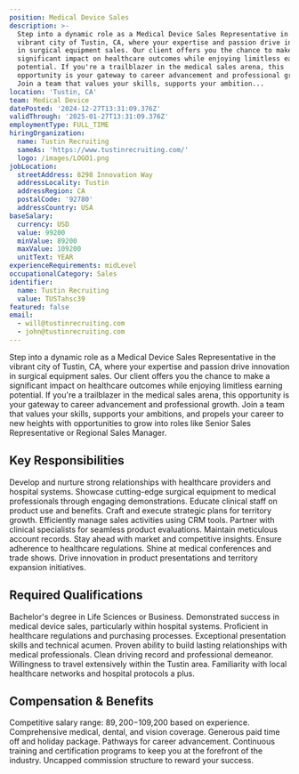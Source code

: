 ```yaml
---
position: Medical Device Sales
description: >-
  Step into a dynamic role as a Medical Device Sales Representative in the
  vibrant city of Tustin, CA, where your expertise and passion drive innovation
  in surgical equipment sales. Our client offers you the chance to make a
  significant impact on healthcare outcomes while enjoying limitless earning
  potential. If you're a trailblazer in the medical sales arena, this
  opportunity is your gateway to career advancement and professional growth.
  Join a team that values your skills, supports your ambition...
location: 'Tustin, CA'
team: Medical Device
datePosted: '2024-12-27T13:31:09.376Z'
validThrough: '2025-01-27T13:31:09.376Z'
employmentType: FULL_TIME
hiringOrganization:
  name: Tustin Recruiting
  sameAs: 'https://www.tustinrecruiting.com/'
  logo: /images/LOGO1.png
jobLocation:
  streetAddress: 8298 Innovation Way
  addressLocality: Tustin
  addressRegion: CA
  postalCode: '92780'
  addressCountry: USA
baseSalary:
  currency: USD
  value: 99200
  minValue: 89200
  maxValue: 109200
  unitText: YEAR
experienceRequirements: midLevel
occupationalCategory: Sales
identifier:
  name: Tustin Recruiting
  value: TUSTahsc39
featured: false
email:
  - will@tustinrecruiting.com
  - john@tustinrecruiting.com
---
```




Step into a dynamic role as a Medical Device Sales Representative in the vibrant city of Tustin, CA, where your expertise and passion drive innovation in surgical equipment sales. Our client offers you the chance to make a significant impact on healthcare outcomes while enjoying limitless earning potential. If you're a trailblazer in the medical sales arena, this opportunity is your gateway to career advancement and professional growth. Join a team that values your skills, supports your ambitions, and propels your career to new heights with opportunities to grow into roles like Senior Sales Representative or Regional Sales Manager.

## Key Responsibilities
Develop and nurture strong relationships with healthcare providers and hospital systems. Showcase cutting-edge surgical equipment to medical professionals through engaging demonstrations. Educate clinical staff on product use and benefits. Craft and execute strategic plans for territory growth. Efficiently manage sales activities using CRM tools. Partner with clinical specialists for seamless product evaluations. Maintain meticulous account records. Stay ahead with market and competitive insights. Ensure adherence to healthcare regulations. Shine at medical conferences and trade shows. Drive innovation in product presentations and territory expansion initiatives.

## Required Qualifications
Bachelor's degree in Life Sciences or Business. Demonstrated success in medical device sales, particularly within hospital systems. Proficient in healthcare regulations and purchasing processes. Exceptional presentation skills and technical acumen. Proven ability to build lasting relationships with medical professionals. Clean driving record and professional demeanor. Willingness to travel extensively within the Tustin area. Familiarity with local healthcare networks and hospital protocols a plus.

## Compensation & Benefits
Competitive salary range: $89,200-$109,200 based on experience. Comprehensive medical, dental, and vision coverage. Generous paid time off and holiday package. Pathways for career advancement. Continuous training and certification programs to keep you at the forefront of the industry. Uncapped commission structure to reward your success.